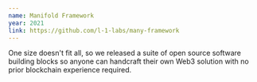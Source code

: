 ```yaml
---
name: Manifold Framework
year: 2021
link: https://github.com/l-1-labs/many-framework
---
```


One size doesn't fit all, so we released a suite of open source software building blocks
so anyone can handcraft their own Web3 solution with no prior blockchain experience
required.
